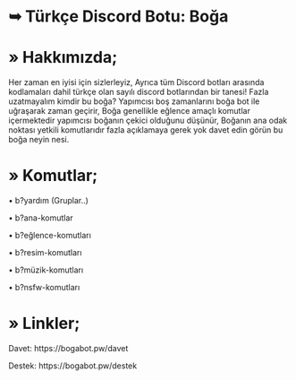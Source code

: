 # ➥ Türkçe Discord Botu: Boğa

# » Hakkımızda;
Her zaman en iyisi için sizlerleyiz, Ayrıca tüm Discord botları arasında kodlamaları dahil türkçe olan sayılı discord botlarından bir tanesi! Fazla uzatmayalım kimdir bu boğa? Yapımcısı boş zamanlarını boğa bot ile uğraşarak zaman geçirir, Boğa genellikle eğlence amaçlı komutlar içermektedir yapımcısı boğanın çekici olduğunu düşünür, Boğanın ana odak noktası yetkili komutlarıdır fazla açıklamaya gerek yok davet edin görün bu boğa neyin nesi.

# » Komutlar;
<p>• b?yardım (Gruplar..)</p>
<p>• b?ana-komutlar</p>
<p>• b?eğlence-komutları</p>
<p>• b?resim-komutları</p>
<p>• b?müzik-komutları</p>
<p>• b?nsfw-komutları</p>

# » Linkler;
<p>Davet: https://bogabot.pw/davet</p>
<p>Destek: https://bogabot.pw/destek</p>
